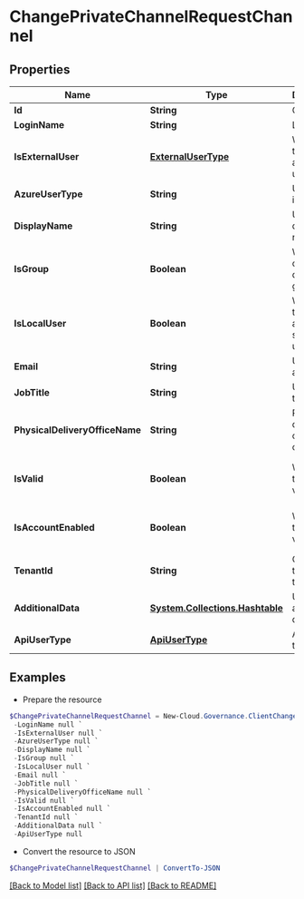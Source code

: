 # ChangePrivateChannelRequestChannel
## Properties

Name | Type | Description | Notes
------------ | ------------- | ------------- | -------------
**Id** | **String** | Object ID | [optional] 
**LoginName** | **String** | Login name | [optional] 
**IsExternalUser** | [**ExternalUserType**](ExternalUserType.md) | Whether the user is an external user. | [optional] 
**AzureUserType** | **String** | User type in Azure AD | [optional] 
**DisplayName** | **String** | User display name | [optional] 
**IsGroup** | **Boolean** | Whether an object is a domain group. | [optional] [default to $false]
**IsLocalUser** | **Boolean** | Whether the user is a local system user. | [optional] [readonly] [default to $false]
**Email** | **String** | User e-mail address | [optional] 
**JobTitle** | **String** | User job title | [optional] [readonly] 
**PhysicalDeliveryOfficeName** | **String** | Physical delivery office name of the user | [optional] [readonly] 
**IsValid** | **Boolean** | Whether the user is valid. | [optional] [readonly] [default to $false]
**IsAccountEnabled** | **Boolean** | Whether the user is valid. | [optional] [readonly] [default to $false]
**TenantId** | **String** | Office 365 tenant ID of the user | [optional] [readonly] 
**AdditionalData** | [**System.Collections.Hashtable**](AnyType.md) | User additional data | [optional] [readonly] 
**ApiUserType** | [**ApiUserType**](ApiUserType.md) | ApiUser type | [optional] [readonly] 

## Examples

- Prepare the resource
```powershell
$ChangePrivateChannelRequestChannel = New-Cloud.Governance.ClientChangePrivateChannelRequestChannel  -Id null `
 -LoginName null `
 -IsExternalUser null `
 -AzureUserType null `
 -DisplayName null `
 -IsGroup null `
 -IsLocalUser null `
 -Email null `
 -JobTitle null `
 -PhysicalDeliveryOfficeName null `
 -IsValid null `
 -IsAccountEnabled null `
 -TenantId null `
 -AdditionalData null `
 -ApiUserType null
```

- Convert the resource to JSON
```powershell
$ChangePrivateChannelRequestChannel | ConvertTo-JSON
```

[[Back to Model list]](../README.md#documentation-for-models) [[Back to API list]](../README.md#documentation-for-api-endpoints) [[Back to README]](../README.md)

